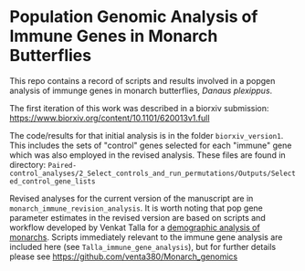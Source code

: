 # Population Genomic Analysis of Immune Genes in Monarch Butterflies

This repo contains a record of scripts and results involved in a popgen analysis of immunge genes in monarch butterflies, _Danaus plexippus_.

The first iteration of this work was described in a biorxiv submission: https://www.biorxiv.org/content/10.1101/620013v1.full

The code/results for that initial analysis is in the folder `biorxiv_version1`. This includes the sets of "control" genes selected for each "immune" gene which was also employed in the revised analysis. These files are found in directory: 
`Paired-control_analyses/2_Select_controls_and_run_permutations/Outputs/Selected_control_gene_lists`


Revised analyses for the current version of the manuscript are in `monarch_immune_revision_analysis`. It is worth noting that pop gene parameter estimates in the revised version are based on scripts and workflow developed by Venkat Talla for a [demographic analysis of monarchs](https://onlinelibrary.wiley.com/doi/full/10.1111/mec.15508). Scripts immediately relevant to the immune gene analysis are included here (see `Talla_immune_gene_analysis`), but for further details please see https://github.com/venta380/Monarch_genomics

